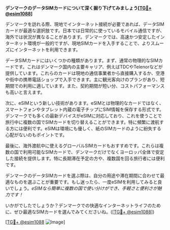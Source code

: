 **デンマークのデータSIMカードについて深く掘り下げてみましょう[[TG💪+ @esim1088](https://t.me/s/esim1088)]**

デンマークを訪れる際、現地でインターネット接続が必要であれば、データSIMカードが最適な選択肢です。日本では日常的に使っているモバイル通信ですが、海外では状況が異なることがあります。デンマークでは、高速かつ安定したインターネット環境が一般的ですが、現地SIMカードを入手することで、よりスムーズにインターネットを利用できます。

データSIMカードにはいくつかの種類があります。まず、通常の物理的なSIMカードです。これはデンマーク国内の主要キャリア、例えばTDCやTelenorなどが提供しています。これらのカードは現地の通信事業者から直接購入するか、空港や街中の携帯電話ショップで入手できます。主に観光客向けのプランがあり、短期間での利用に適しています。また、契約期間が短い分、コストパフォーマンスも高いと言えます。

次に、eSIMという新しい技術があります。eSIMとは物理的なカードではなく、スマートフォンやタブレット内蔵の電子チップにSIM情報を保存する形式です。デンマークでも多くの最新デバイスがeSIMに対応しており、これを使うことで旅行中に複数の国でSIMカードを切り替えることができます。特に頻繁に渡航する方には便利です。eSIMは環境にも優しく、紙のSIMカードのように紛失する心配がないのもポイントです。

最後に、海外渡航中に使えるグローバルSIMカードもおすすめです。これらは複数の国で利用可能なSIMカードで、デンマークだけでなくヨーロッパ全体で安定した接続を提供します。特に長期滞在予定の方や、複数国を回る旅行者には便利です。

デンマークのデータSIMカードを選ぶ際は、自分の用途や滞在期間に合わせて最適なものを選ぶことが重要です。もし迷ったら、一度eSIMを利用してみると良いでしょう。*eSIMなら簡単に複数の国で使い分けができ、手軽さと便利さが魅力です！*

いかがでしたでしょうか？デンマークでの快適なインターネットライフのために、ぜひ最適なSIMカードを選んでみてくださいね。([[TG💪+ @esim1088](https://t.me/s/esim1088)])

[[TG💪+ @esim1088](https://t.me/s/esim1088) ![Image](https://i.postimg.cc/Y0z9fWf4/image.png)]